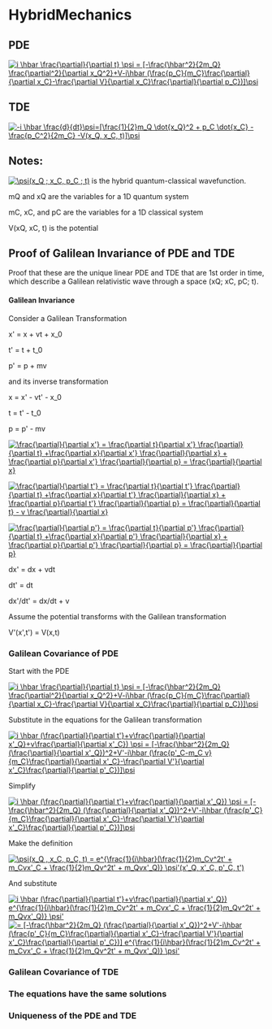 # HybridMechanics

## PDE

<a href="https://www.codecogs.com/eqnedit.php?latex=i&space;\hbar&space;\frac{\partial}{\partial&space;t}&space;\psi&space;=&space;[-\frac{\hbar^2}{2m_Q}&space;\frac{\partial^2}{\partial&space;x_Q^2}&plus;V-i\hbar&space;(\frac{p_C}{m_C}\frac{\partial}{\partial&space;x_C}-\frac{\partial&space;V}{\partial&space;x_C}\frac{\partial}{\partial&space;p_C})]\psi" target="_blank"><img src="https://latex.codecogs.com/gif.latex?i&space;\hbar&space;\frac{\partial}{\partial&space;t}&space;\psi&space;=&space;[-\frac{\hbar^2}{2m_Q}&space;\frac{\partial^2}{\partial&space;x_Q^2}&plus;V-i\hbar&space;(\frac{p_C}{m_C}\frac{\partial}{\partial&space;x_C}-\frac{\partial&space;V}{\partial&space;x_C}\frac{\partial}{\partial&space;p_C})]\psi" title="i \hbar \frac{\partial}{\partial t} \psi = [-\frac{\hbar^2}{2m_Q} \frac{\partial^2}{\partial x_Q^2}+V-i\hbar (\frac{p_C}{m_C}\frac{\partial}{\partial x_C}-\frac{\partial V}{\partial x_C}\frac{\partial}{\partial p_C})]\psi" /></a>

## TDE

<a href="https://www.codecogs.com/eqnedit.php?latex=-i&space;\hbar&space;\frac{d}{dt}\psi=[\frac{1}{2}m_Q&space;\dot{x_Q}^2&space;&plus;&space;p_C&space;\dot{x_C}&space;-&space;\frac{p_C^2}{2m_C}&space;-V(x_Q,&space;x_C,&space;t)]\psi" target="_blank"><img src="https://latex.codecogs.com/gif.latex?-i&space;\hbar&space;\frac{d}{dt}\psi=[\frac{1}{2}m_Q&space;\dot{x_Q}^2&space;&plus;&space;p_C&space;\dot{x_C}&space;-&space;\frac{p_C^2}{2m_C}&space;-V(x_Q,&space;x_C,&space;t)]\psi" title="-i \hbar \frac{d}{dt}\psi=[\frac{1}{2}m_Q \dot{x_Q}^2 + p_C \dot{x_C} - \frac{p_C^2}{2m_C} -V(x_Q, x_C, t)]\psi" /></a>

## Notes:

<a href="https://www.codecogs.com/eqnedit.php?latex=\psi(x_Q&space;;&space;x_C,&space;p_C&space;;&space;t)" target="_blank"><img src="https://latex.codecogs.com/gif.latex?\psi(x_Q&space;;&space;x_C,&space;p_C&space;;&space;t)" title="\psi(x_Q ; x_C, p_C ; t)" /></a> is the hybrid quantum-classical wavefunction.

mQ and xQ are the variables for a 1D quantum system

mC, xC, and pC are the variables for a 1D classical system

V(xQ, xC, t) is the potential

## Proof of Galilean Invariance of PDE and TDE

Proof that these are the unique linear PDE and TDE that are 1st order in time, which describe a Galilean relativistic wave through a space (xQ; xC, pC; t).

#### Galilean Invariance

Consider a Galilean Transformation

x' = x + vt + x_0

t' = t + t_0

p' = p + mv

and its inverse transformation

x = x' - vt' - x_0

t = t' - t_0

p = p' - mv

<a href="https://www.codecogs.com/eqnedit.php?latex=\frac{\partial}{\partial&space;x'}&space;=&space;\frac{\partial&space;t}{\partial&space;x'}&space;\frac{\partial}{\partial&space;t}&space;&plus;\frac{\partial&space;x}{\partial&space;x'}&space;\frac{\partial}{\partial&space;x}&space;&plus;&space;\frac{\partial&space;p}{\partial&space;x'}&space;\frac{\partial}{\partial&space;p}&space;=&space;\frac{\partial}{\partial&space;x}" target="_blank"><img src="https://latex.codecogs.com/gif.latex?\frac{\partial}{\partial&space;x'}&space;=&space;\frac{\partial&space;t}{\partial&space;x'}&space;\frac{\partial}{\partial&space;t}&space;&plus;\frac{\partial&space;x}{\partial&space;x'}&space;\frac{\partial}{\partial&space;x}&space;&plus;&space;\frac{\partial&space;p}{\partial&space;x'}&space;\frac{\partial}{\partial&space;p}&space;=&space;\frac{\partial}{\partial&space;x}" title="\frac{\partial}{\partial x'} = \frac{\partial t}{\partial x'} \frac{\partial}{\partial t} +\frac{\partial x}{\partial x'} \frac{\partial}{\partial x} + \frac{\partial p}{\partial x'} \frac{\partial}{\partial p} = \frac{\partial}{\partial x}" /></a>

<a href="https://www.codecogs.com/eqnedit.php?latex=\frac{\partial}{\partial&space;t'}&space;=&space;\frac{\partial&space;t}{\partial&space;t'}&space;\frac{\partial}{\partial&space;t}&space;&plus;\frac{\partial&space;x}{\partial&space;t'}&space;\frac{\partial}{\partial&space;x}&space;&plus;&space;\frac{\partial&space;p}{\partial&space;t'}&space;\frac{\partial}{\partial&space;p}&space;=&space;\frac{\partial}{\partial&space;t}&space;-&space;v&space;\frac{\partial}{\partial&space;x}" target="_blank"><img src="https://latex.codecogs.com/gif.latex?\frac{\partial}{\partial&space;t'}&space;=&space;\frac{\partial&space;t}{\partial&space;t'}&space;\frac{\partial}{\partial&space;t}&space;&plus;\frac{\partial&space;x}{\partial&space;t'}&space;\frac{\partial}{\partial&space;x}&space;&plus;&space;\frac{\partial&space;p}{\partial&space;t'}&space;\frac{\partial}{\partial&space;p}&space;=&space;\frac{\partial}{\partial&space;t}&space;-&space;v&space;\frac{\partial}{\partial&space;x}" title="\frac{\partial}{\partial t'} = \frac{\partial t}{\partial t'} \frac{\partial}{\partial t} +\frac{\partial x}{\partial t'} \frac{\partial}{\partial x} + \frac{\partial p}{\partial t'} \frac{\partial}{\partial p} = \frac{\partial}{\partial t} - v \frac{\partial}{\partial x}" /></a>

<a href="https://www.codecogs.com/eqnedit.php?latex=\frac{\partial}{\partial&space;p'}&space;=&space;\frac{\partial&space;t}{\partial&space;p'}&space;\frac{\partial}{\partial&space;t}&space;&plus;\frac{\partial&space;x}{\partial&space;p'}&space;\frac{\partial}{\partial&space;x}&space;&plus;&space;\frac{\partial&space;p}{\partial&space;p'}&space;\frac{\partial}{\partial&space;p}&space;=&space;\frac{\partial}{\partial&space;p}" target="_blank"><img src="https://latex.codecogs.com/gif.latex?\frac{\partial}{\partial&space;p'}&space;=&space;\frac{\partial&space;t}{\partial&space;p'}&space;\frac{\partial}{\partial&space;t}&space;&plus;\frac{\partial&space;x}{\partial&space;p'}&space;\frac{\partial}{\partial&space;x}&space;&plus;&space;\frac{\partial&space;p}{\partial&space;p'}&space;\frac{\partial}{\partial&space;p}&space;=&space;\frac{\partial}{\partial&space;p}" title="\frac{\partial}{\partial p'} = \frac{\partial t}{\partial p'} \frac{\partial}{\partial t} +\frac{\partial x}{\partial p'} \frac{\partial}{\partial x} + \frac{\partial p}{\partial p'} \frac{\partial}{\partial p} = \frac{\partial}{\partial p}" /></a>

dx' = dx + vdt

dt' = dt

dx'/dt' = dx/dt + v

Assume the potential transforms with the Galilean transformation

V'(x',t') = V(x,t)

### Galilean Covariance of PDE

Start with the PDE

<a href="https://www.codecogs.com/eqnedit.php?latex=i&space;\hbar&space;\frac{\partial}{\partial&space;t}&space;\psi&space;=&space;[-\frac{\hbar^2}{2m_Q}&space;\frac{\partial^2}{\partial&space;x_Q^2}&plus;V-i\hbar&space;(\frac{p_C}{m_C}\frac{\partial}{\partial&space;x_C}-\frac{\partial&space;V}{\partial&space;x_C}\frac{\partial}{\partial&space;p_C})]\psi" target="_blank"><img src="https://latex.codecogs.com/gif.latex?i&space;\hbar&space;\frac{\partial}{\partial&space;t}&space;\psi&space;=&space;[-\frac{\hbar^2}{2m_Q}&space;\frac{\partial^2}{\partial&space;x_Q^2}&plus;V-i\hbar&space;(\frac{p_C}{m_C}\frac{\partial}{\partial&space;x_C}-\frac{\partial&space;V}{\partial&space;x_C}\frac{\partial}{\partial&space;p_C})]\psi" title="i \hbar \frac{\partial}{\partial t} \psi = [-\frac{\hbar^2}{2m_Q} \frac{\partial^2}{\partial x_Q^2}+V-i\hbar (\frac{p_C}{m_C}\frac{\partial}{\partial x_C}-\frac{\partial V}{\partial x_C}\frac{\partial}{\partial p_C})]\psi" /></a>

Substitute in the equations for the Galilean transformation

<a href="https://www.codecogs.com/eqnedit.php?latex=\inline&space;i&space;\hbar&space;(\frac{\partial}{\partial&space;t'}&plus;v\frac{\partial}{\partial&space;x'_Q}&plus;v\frac{\partial}{\partial&space;x'_C})&space;\psi&space;=&space;[-\frac{\hbar^2}{2m_Q}&space;(\frac{\partial}{\partial&space;x'_Q})^2&plus;V'-i\hbar&space;(\frac{p'_C-m_C&space;v}{m_C}\frac{\partial}{\partial&space;x'_C}-\frac{\partial&space;V'}{\partial&space;x'_C}\frac{\partial}{\partial&space;p'_C})]\psi" target="_blank"><img src="https://latex.codecogs.com/gif.latex?\inline&space;i&space;\hbar&space;(\frac{\partial}{\partial&space;t'}&plus;v\frac{\partial}{\partial&space;x'_Q}&plus;v\frac{\partial}{\partial&space;x'_C})&space;\psi&space;=&space;[-\frac{\hbar^2}{2m_Q}&space;(\frac{\partial}{\partial&space;x'_Q})^2&plus;V'-i\hbar&space;(\frac{p'_C-m_C&space;v}{m_C}\frac{\partial}{\partial&space;x'_C}-\frac{\partial&space;V'}{\partial&space;x'_C}\frac{\partial}{\partial&space;p'_C})]\psi" title="i \hbar (\frac{\partial}{\partial t'}+v\frac{\partial}{\partial x'_Q}+v\frac{\partial}{\partial x'_C}) \psi = [-\frac{\hbar^2}{2m_Q} (\frac{\partial}{\partial x'_Q})^2+V'-i\hbar (\frac{p'_C-m_C v}{m_C}\frac{\partial}{\partial x'_C}-\frac{\partial V'}{\partial x'_C}\frac{\partial}{\partial p'_C})]\psi" /></a>

Simplify

<a href="https://www.codecogs.com/eqnedit.php?latex=\inline&space;i&space;\hbar&space;(\frac{\partial}{\partial&space;t'}&plus;v\frac{\partial}{\partial&space;x'_Q})&space;\psi&space;=&space;[-\frac{\hbar^2}{2m_Q}&space;(\frac{\partial}{\partial&space;x'_Q})^2&plus;V'-i\hbar&space;(\frac{p'_C}{m_C}\frac{\partial}{\partial&space;x'_C}-\frac{\partial&space;V'}{\partial&space;x'_C}\frac{\partial}{\partial&space;p'_C})]\psi" target="_blank"><img src="https://latex.codecogs.com/gif.latex?\inline&space;i&space;\hbar&space;(\frac{\partial}{\partial&space;t'}&plus;v\frac{\partial}{\partial&space;x'_Q})&space;\psi&space;=&space;[-\frac{\hbar^2}{2m_Q}&space;(\frac{\partial}{\partial&space;x'_Q})^2&plus;V'-i\hbar&space;(\frac{p'_C}{m_C}\frac{\partial}{\partial&space;x'_C}-\frac{\partial&space;V'}{\partial&space;x'_C}\frac{\partial}{\partial&space;p'_C})]\psi" title="i \hbar (\frac{\partial}{\partial t'}+v\frac{\partial}{\partial x'_Q}) \psi = [-\frac{\hbar^2}{2m_Q} (\frac{\partial}{\partial x'_Q})^2+V'-i\hbar (\frac{p'_C}{m_C}\frac{\partial}{\partial x'_C}-\frac{\partial V'}{\partial x'_C}\frac{\partial}{\partial p'_C})]\psi" /></a>

Make the definition

<a href="https://www.codecogs.com/eqnedit.php?latex=\inline&space;\psi(x_Q&space;,&space;x_C,&space;p_C,&space;t)&space;=&space;e^{\frac{1}{i\hbar}(\frac{1}{2}m_Cv^2t'&space;&plus;&space;m_Cvx'_C&space;&plus;&space;\frac{1}{2}m_Qv^2t'&space;&plus;&space;m_Qvx'_Q)}&space;\psi'(x'_Q,&space;x'_C,&space;p'_C,&space;t')" target="_blank"><img src="https://latex.codecogs.com/gif.latex?\inline&space;\psi(x_Q&space;,&space;x_C,&space;p_C,&space;t)&space;=&space;e^{\frac{1}{i\hbar}(\frac{1}{2}m_Cv^2t'&space;&plus;&space;m_Cvx'_C&space;&plus;&space;\frac{1}{2}m_Qv^2t'&space;&plus;&space;m_Qvx'_Q)}&space;\psi'(x'_Q,&space;x'_C,&space;p'_C,&space;t')" title="\psi(x_Q , x_C, p_C, t) = e^{\frac{1}{i\hbar}(\frac{1}{2}m_Cv^2t' + m_Cvx'_C + \frac{1}{2}m_Qv^2t' + m_Qvx'_Q)} \psi'(x'_Q, x'_C, p'_C, t')" /></a>

And substitute

<a href="https://www.codecogs.com/eqnedit.php?latex=\inline&space;i&space;\hbar&space;(\frac{\partial}{\partial&space;t'}&plus;v\frac{\partial}{\partial&space;x'_Q})&space;e^{\frac{1}{i\hbar}(\frac{1}{2}m_Cv^2t'&space;&plus;&space;m_Cvx'_C&space;&plus;&space;\frac{1}{2}m_Qv^2t'&space;&plus;&space;m_Qvx'_Q)}&space;\psi'" target="_blank"><img src="https://latex.codecogs.com/gif.latex?\inline&space;i&space;\hbar&space;(\frac{\partial}{\partial&space;t'}&plus;v\frac{\partial}{\partial&space;x'_Q})&space;e^{\frac{1}{i\hbar}(\frac{1}{2}m_Cv^2t'&space;&plus;&space;m_Cvx'_C&space;&plus;&space;\frac{1}{2}m_Qv^2t'&space;&plus;&space;m_Qvx'_Q)}&space;\psi'" title="i \hbar (\frac{\partial}{\partial t'}+v\frac{\partial}{\partial x'_Q}) e^{\frac{1}{i\hbar}(\frac{1}{2}m_Cv^2t' + m_Cvx'_C + \frac{1}{2}m_Qv^2t' + m_Qvx'_Q)} \psi'" /></a>
<a href="https://www.codecogs.com/eqnedit.php?latex=\inline&space;=&space;[-\frac{\hbar^2}{2m_Q}&space;(\frac{\partial}{\partial&space;x'_Q})^2&plus;V'-i\hbar&space;(\frac{p'_C}{m_C}\frac{\partial}{\partial&space;x'_C}-\frac{\partial&space;V'}{\partial&space;x'_C}\frac{\partial}{\partial&space;p'_C})]&space;e^{\frac{1}{i\hbar}(\frac{1}{2}m_Cv^2t'&space;&plus;&space;m_Cvx'_C&space;&plus;&space;\frac{1}{2}m_Qv^2t'&space;&plus;&space;m_Qvx'_Q)}&space;\psi'" target="_blank"><img src="https://latex.codecogs.com/gif.latex?\inline&space;=&space;[-\frac{\hbar^2}{2m_Q}&space;(\frac{\partial}{\partial&space;x'_Q})^2&plus;V'-i\hbar&space;(\frac{p'_C}{m_C}\frac{\partial}{\partial&space;x'_C}-\frac{\partial&space;V'}{\partial&space;x'_C}\frac{\partial}{\partial&space;p'_C})]&space;e^{\frac{1}{i\hbar}(\frac{1}{2}m_Cv^2t'&space;&plus;&space;m_Cvx'_C&space;&plus;&space;\frac{1}{2}m_Qv^2t'&space;&plus;&space;m_Qvx'_Q)}&space;\psi'" title="= [-\frac{\hbar^2}{2m_Q} (\frac{\partial}{\partial x'_Q})^2+V'-i\hbar (\frac{p'_C}{m_C}\frac{\partial}{\partial x'_C}-\frac{\partial V'}{\partial x'_C}\frac{\partial}{\partial p'_C})] e^{\frac{1}{i\hbar}(\frac{1}{2}m_Cv^2t' + m_Cvx'_C + \frac{1}{2}m_Qv^2t' + m_Qvx'_Q)} \psi'" /></a>

### Galilean Covariance of TDE

### The equations have the same solutions

### Uniqueness of the PDE and TDE
